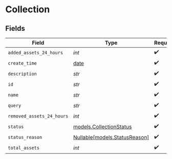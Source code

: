 # Collection


## Fields

| Field                                                                | Type                                                                 | Required                                                             | Description                                                          |
| -------------------------------------------------------------------- | -------------------------------------------------------------------- | -------------------------------------------------------------------- | -------------------------------------------------------------------- |
| `added_assets_24_hours`                                              | *int*                                                                | :heavy_check_mark:                                                   | N/A                                                                  |
| `create_time`                                                        | [date](https://docs.python.org/3/library/datetime.html#date-objects) | :heavy_check_mark:                                                   | N/A                                                                  |
| `description`                                                        | *str*                                                                | :heavy_check_mark:                                                   | N/A                                                                  |
| `id`                                                                 | *str*                                                                | :heavy_check_mark:                                                   | N/A                                                                  |
| `name`                                                               | *str*                                                                | :heavy_check_mark:                                                   | N/A                                                                  |
| `query`                                                              | *str*                                                                | :heavy_check_mark:                                                   | N/A                                                                  |
| `removed_assets_24_hours`                                            | *int*                                                                | :heavy_check_mark:                                                   | N/A                                                                  |
| `status`                                                             | [models.CollectionStatus](../models/collectionstatus.md)             | :heavy_check_mark:                                                   | N/A                                                                  |
| `status_reason`                                                      | [Nullable[models.StatusReason]](../models/statusreason.md)           | :heavy_check_mark:                                                   | N/A                                                                  |
| `total_assets`                                                       | *int*                                                                | :heavy_check_mark:                                                   | N/A                                                                  |